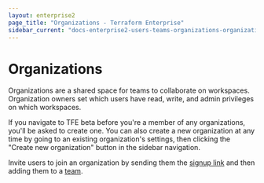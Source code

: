 ```yaml
---
layout: enterprise2
page_title: "Organizations - Terraform Enterprise"
sidebar_current: "docs-enterprise2-users-teams-organizations-organizations"
---
```


# Organizations

Organizations are a shared space for teams to collaborate on workspaces.
Organization owners set which users have read, write, and admin privileges on
which workspaces.

If you navigate to TFE beta before you're a member of any organizations, you'll be asked to create one. You can also create a new organization at any time by going to an existing organization's settings, then clicking the "Create new organization" button in the sidebar navigation.

Invite users to join an organization by sending them the
[signup link](https://atlas.hashicorp.com/account/new) and then adding them to a
[team](./teams.html).
